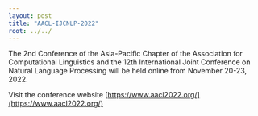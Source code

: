 ```yaml
---
layout: post
title: "AACL-IJCNLP-2022"
root: ../../
---
```

The 2nd Conference of the Asia-Pacific Chapter of the Association for Computational Linguistics and the 12th International Joint Conference on Natural Language Processing will be held online from November 20-23, 2022.

Visit the conference website [https://www.aacl2022.org/](https://www.aacl2022.org/)
